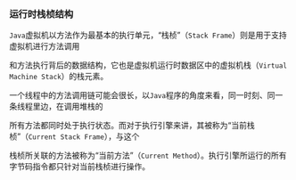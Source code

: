 ### 运行时栈桢结构

`Java`虚拟机以方法作为最基本的执行单元，“栈桢”（`Stack Frame`）则是用于支持虚拟机进行方法调用

和方法执行背后的数据结构，它也是虚拟机运行时数据区中的虚拟机栈（`Virtual Machine Stack`）的栈元素。



一个线程中的方法调用链可能会很长，以`Java`程序的角度来看，同一时刻、同一条线程里边，在调用堆栈的

所有方法都同时处于执行状态。而对于执行引擎来讲，其被称为“当前栈桢”（`Current Stack Frame`），与这个

栈桢所关联的方法被称为“当前方法”（`Current Method`）。执行引擎所运行的所有字节码指令都只针对当前栈桢进行操作。